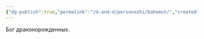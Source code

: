 ```yaml
---
{"dg-publish":true,"permalink":"/d-and-d/personazhi/bahomut/","created":"2024-02-19T19:15:28.766+03:00","updated":"2024-01-23T14:58:31.934+03:00"}
---
```


Бог драконорожденных.